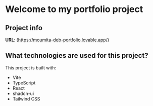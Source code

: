 # Welcome to my portfolio project

## Project info

**URL**: (https://moumita-deb-portfolio.lovable.app/)


## What technologies are used for this project?

This project is built with:

- Vite
- TypeScript
- React
- shadcn-ui
- Tailwind CSS


